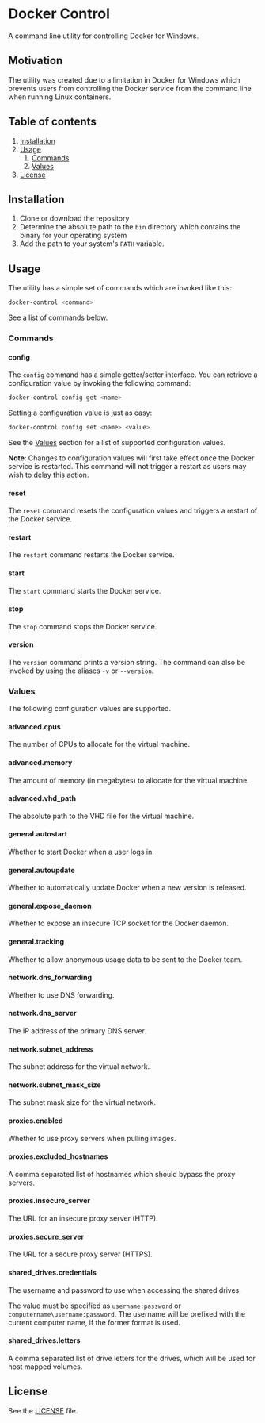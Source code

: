 # Docker Control

A command line utility for controlling Docker for Windows.

## Motivation

The utility was created due to a limitation in Docker for Windows which
prevents users from controlling the Docker service from the command line when
running Linux containers.

## Table of contents

1. [Installation](#installation)
1. [Usage](#usage)
    1. [Commands](#commands)
    1. [Values](#values)
1. [License](#license)

## Installation

1. Clone or download the repository
1. Determine the absolute path to the `bin` directory which contains the binary
   for your operating system
1. Add the path to your system's `PATH` variable.

## Usage

The utility has a simple set of commands which are invoked like this:

```bash
docker-control <command>
```

See a list of commands below.

### Commands

#### config

The `config` command has a simple getter/setter interface. You can retrieve a
configuration value by invoking the following command:

```bash
docker-control config get <name>
```

Setting a configuration value is just as easy:

```bash
docker-control config set <name> <value>
```

See the [Values](#values) section for a list of supported configuration values.

**Note**: Changes to configuration values will first take effect once the Docker
service is restarted. This command will not trigger a restart as users may wish
to delay this action.

#### reset

The `reset` command resets the configuration values and triggers a restart of
the Docker service.

#### restart

The `restart` command restarts the Docker service.

#### start

The `start` command starts the Docker service.

#### stop

The `stop` command stops the Docker service.

#### version

The `version` command prints a version string. The command can also be invoked
by using the aliases `-v` or `--version`.

### Values

The following configuration values are supported.

#### advanced.cpus

The number of CPUs to allocate for the virtual machine.

#### advanced.memory

The amount of memory (in megabytes) to allocate for the virtual machine.

#### advanced.vhd_path

The absolute path to the VHD file for the virtual machine.

#### general.autostart

Whether to start Docker when a user logs in.

#### general.autoupdate

Whether to automatically update Docker when a new version is released.

#### general.expose_daemon

Whether to expose an insecure TCP socket for the Docker daemon.

#### general.tracking

Whether to allow anonymous usage data to be sent to the Docker team.

#### network.dns_forwarding

Whether to use DNS forwarding.

#### network.dns_server

The IP address of the primary DNS server.

#### network.subnet_address

The subnet address for the virtual network.

#### network.subnet_mask_size

The subnet mask size for the virtual network.

#### proxies.enabled

Whether to use proxy servers when pulling images.

#### proxies.excluded_hostnames

A comma separated list of hostnames which should bypass the proxy servers.

#### proxies.insecure_server

The URL for an insecure proxy server (HTTP).

#### proxies.secure_server

The URL for a secure proxy server (HTTPS).

#### shared_drives.credentials

The username and password to use when accessing the shared drives.

The value must be specified as `username:password` or
`computername\username:password`. The username will be prefixed with the current
computer name, if the former format is used.

#### shared_drives.letters

A comma separated list of drive letters for the drives, which will be used for
host mapped volumes.

## License

See the [LICENSE](LICENSE) file.
